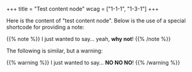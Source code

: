+++
title = "Test content node"
wcag = ["1-1-1", "1-3-1"]
+++

Here is the content of "test content node". Below is the use of a special shortcode for providing a note:

{{% note %}}
  I just wanted to say&hellip; yeah, **why not**!
{{% /note %}}

The following is similar, but a warning:

{{% warning %}}
  I just wanted to say&hellip; **NO NO NO**!
{{% /warning %}}
